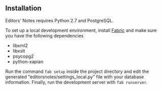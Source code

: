 ## Installation
Editors' Notes requires Python 2.7 and PostgreSQL.

To set up a local development environment, install [Fabric](http://fabfile.org/) 
and make sure you have the following dependencies

* libxml2
* libxslt
* psycopg2
* python-xapian

Run the command `fab setup` inside the project directory and edit the generated
"editorsnotes/settings\_local.py" file with your database information.  Finally, 
run the development server with `fab runserver`. 

